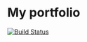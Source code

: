 # My portfolio
[![Build Status](https://travis-ci.org/Vetalb8/myPortfolio.svg?branch=master)](https://travis-ci.org/Vetalb8/myPortfolio)